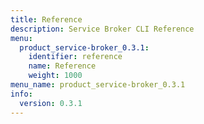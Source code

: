 ```yaml
---
title: Reference
description: Service Broker CLI Reference
menu:
  product_service-broker_0.3.1:
    identifier: reference
    name: Reference
    weight: 1000
menu_name: product_service-broker_0.3.1
info:
  version: 0.3.1
---
```


